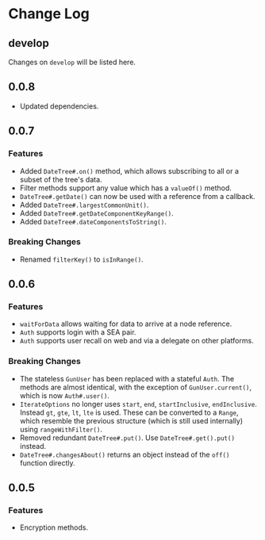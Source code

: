 # Change Log

## develop

Changes on `develop` will be listed here.

## 0.0.8

- Updated dependencies.

## 0.0.7

### Features

- Added `DateTree#.on()` method, which allows subscribing to all or a subset of
the tree's data.
- Filter methods support any value which has a `valueOf()` method.
- `DateTree#.getDate()` can now be used with a reference from a callback.
- Added `DateTree#.largestCommonUnit()`.
- Added `DateTree#.getDateComponentKeyRange()`.
- Added `DateTree#.dateComponentsToString()`.

### Breaking Changes

- Renamed `filterKey()` to `isInRange()`.

## 0.0.6

### Features

- `waitForData` allows waiting for data to arrive at a node reference.
- `Auth` supports login with a SEA pair.
- `Auth` supports user recall on web and via a delegate on other platforms.

### Breaking Changes

- The stateless `GunUser` has been replaced with a stateful `Auth`. The methods are almost
identical, with the exception of `GunUser.current()`, which is now `Auth#.user()`.
- `IterateOptions` no longer uses `start`, `end`, `startInclusive`, `endInclusive`. Instead
`gt`, `gte`, `lt`, `lte` is used. These can be converted to a `Range`, which resemble the previous
structure (which is still used internally) using `rangeWithFilter()`.
- Removed redundant `DateTree#.put()`. Use `DateTree#.get().put()` instead.
- `DateTree#.changesAbout()` returns an object instead of the `off()` function directly.

## 0.0.5

### Features

- Encryption methods.
